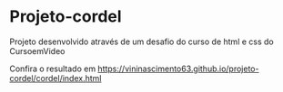 # Projeto-cordel

Projeto desenvolvido através de um desafio do curso de html e css do CursoemVideo

Confira o resultado em https://vininascimento63.github.io/projeto-cordel/cordel/index.html
